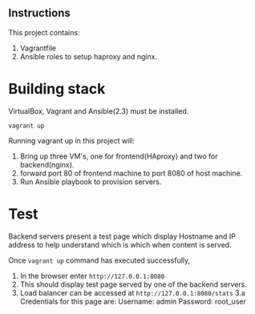## Instructions

This project contains:

1. Vagrantfile
2. Ansible roles to setup haproxy and nginx.

# Building stack

VirtualBox, Vagrant and Ansible(2.3) must be installed.

```
vagrant up
```

Running vagrant up in this project will:

1. Bring up three VM's, one for frontend(HAproxy) and two for backend(nginx).
2. forward port 80 of frontend machine to port 8080 of host machine.
3. Run Ansible playbook to provision servers.

# Test

Backend servers present a test page which display Hostname and IP address to help
understand which is which when content is served.

Once `vagrant up` command has executed successfully,

1. In the browser enter ``http://127.0.0.1:8080``
2. This should display test page served by one of the backend servers.
3. Load balancer can be accessed at ``http://127.0.0.1:8080/stats``
3.a Credentials for this page are:
    Username: admin
    Password: root_user

